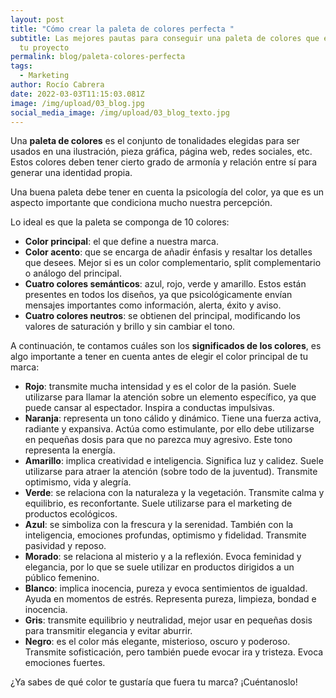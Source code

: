 ```yaml
---
layout: post
title: "Cómo crear la paleta de colores perfecta "
subtitle: Las mejores pautas para conseguir una paleta de colores que encaje con
  tu proyecto
permalink: blog/paleta-colores-perfecta
tags:
  - Marketing
author: Rocío Cabrera
date: 2022-03-03T11:15:03.081Z
image: /img/upload/03_blog.jpg
social_media_image: /img/upload/03_blog_texto.jpg
---
```

Una **paleta de colores** es el conjunto de tonalidades elegidas para ser usados en una ilustración, pieza gráfica, página web, redes sociales, etc. Estos colores deben tener cierto grado de armonía y relación entre sí para generar una identidad propia.

Una buena paleta debe tener en cuenta la psicología del color, ya que es un aspecto importante que condiciona mucho nuestra percepción.



Lo ideal es que la paleta se componga de 10 colores: 

* **Color principal**: el que define a nuestra marca.
* **Color acento**: que se encarga de añadir énfasis y resaltar los detalles que desees. Mejor si es un color complementario, split complementario o análogo del principal.
* **Cuatro colores semánticos**: azul, rojo, verde y amarillo. Estos están presentes en todos los diseños, ya que psicológicamente envían mensajes importantes como información, alerta, éxito y aviso.
* **Cuatro colores neutros**: se obtienen del principal, modificando los valores de saturación y brillo y sin cambiar el tono.



A continuación, te contamos cuáles son los **significados de los colores**, es algo importante a tener en cuenta antes de elegir el color principal de tu marca: 

* **Rojo**: transmite mucha intensidad y es el color de la pasión. Suele utilizarse para llamar la atención sobre un elemento específico, ya que puede cansar al espectador. Inspira a conductas impulsivas.
* **Naranja**: representa un tono cálido y dinámico. Tiene una fuerza activa, radiante y expansiva. Actúa como estimulante, por ello debe utilizarse en pequeñas dosis para que no parezca muy agresivo. Este tono representa la energía. 
* **Amarillo**: implica creatividad e inteligencia. Significa luz y calidez. Suele utilizarse para atraer la atención (sobre todo de la juventud). Transmite optimismo, vida y alegría.
* **Verde**: se relaciona con la naturaleza y la vegetación. Transmite calma y equilibrio, es reconfortante. Suele utilizarse para el marketing de productos ecológicos. 
* **Azul**: se simboliza con la frescura y la serenidad. También con la inteligencia, emociones profundas, optimismo y fidelidad. Transmite pasividad y reposo. 
* **Morado**: se relaciona al misterio y a la reflexión. Evoca feminidad y elegancia, por lo que se suele utilizar en productos dirigidos a un público femenino.
* **Blanco**: implica inocencia, pureza y evoca sentimientos de igualdad. Ayuda en momentos de estrés. Representa pureza, limpieza, bondad e inocencia.
* **Gris**: transmite equilibrio y neutralidad, mejor usar en pequeñas dosis para transmitir elegancia y evitar aburrir.
* **Negro**: es el color más elegante, misterioso, oscuro y poderoso. Transmite sofisticación, pero también puede evocar ira y tristeza. Evoca emociones fuertes.



¿Ya sabes de qué color te gustaría que fuera tu marca? ¡Cuéntanoslo!